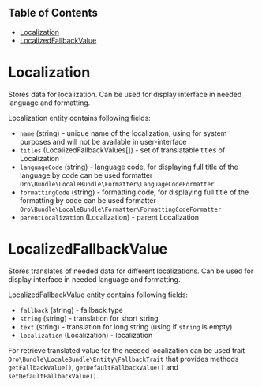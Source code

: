 Table of Contents
-----------------
 - [Localization](#localization)
 - [LocalizedFallbackValue](#localizedfallbackvalue)

Localization
============
Stores data for localization. Can be used for display interface in needed language and formatting.

Localization entity contains following fields:
* `name` (string) - unique name of the localization, using for system purposes and will not be available in 
user-interface
* `titles` (LocalizedFallbackValues[]) - set of translatable titles of Localization
* `languageCode` (string) - language code, for displaying full title of the language by code can be used formatter
`Oro\Bundle\LocaleBundle\Formatter\LanguageCodeFormatter`
* `formattingCode` (string) - formatting code, for displaying full title of the formatting by code can be used formatter
`Oro\Bundle\LocaleBundle\Formatter\FormattingCodeFormatter`
* `parentLocalization` (Localization) - parent Localization

LocalizedFallbackValue
======================

Stores translates of needed data for different localizations. Can be used for display interface in needed language and 
formatting.

LocalizedFallbackValue entity contains following fields:
* `fallback` (string) - fallback type
* `string` (string) - translation for short string
* `text` (string) - translation for long string (using if `string` is empty)
* `localization` (Localization) - localization

For retrieve translated value for the needed localization can be used
trait `Oro\Bundle\LocaleBundle\Entity\FallbackTrait` that provides methods `getFallbackValue()`, `getDefaultFallbackValue()` and `setDefaultFallbackValue()`.
